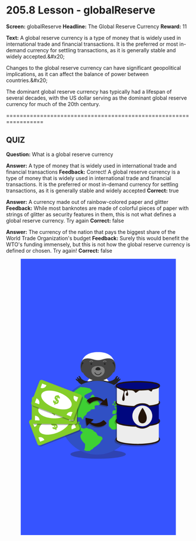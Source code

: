 # 205.8 Lesson - globalReserve

**Screen:** globalReserve
**Headline:** The Global Reserve Currency
**Reward:** 11

**Text:** A global reserve currency is a type of money that is widely used in international trade and financial transactions. It is the preferred or most in-demand currency for settling transactions, as it is generally stable and widely accepted.&amp;#x20;

Changes to the global reserve currency can have significant geopolitical implications, as it can affect the balance of power between countries.&amp;#x20;

The dominant global reserve currency has typically had a lifespan of several decades, with the US dollar serving as the dominant global reserve currency for much of the 20th century.


=================================================================

## QUIZ

**Question:** What is a global reserve currency

**Answer:** A type of money that is widely used in international trade and financial transactions
**Feedback:** Correct! A global reserve currency is a type of money that is widely used in international trade and financial transactions. It is the preferred or most in-demand currency for settling transactions, as it is generally stable and widely accepted
**Correct:** true

**Answer:** A currency made out of rainbow-colored paper and glitter
**Feedback:** While most banknotes are made of colorful pieces of paper with strings of glitter as security features in them, this is not what defines a global reserve currency. Try again
**Correct:** false

**Answer:** The currency of the nation that pays the biggest share of the World Trade Organization&#x27;s budget
**Feedback:** Surely this would benefit the WTO&#x27;s funding immensely, but this is not how the global reserve currency is defined or chosen. Try again!
**Correct:** false


<figure><img src="../.gitbook/assets/205-08.png" alt=""><figcaption></figcaption></figure>

